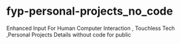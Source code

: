 # fyp-personal-projects_no_code
Enhanced Input For Human Computer Interaction , Touchless Tech ,Personal Projects Details without code for public
